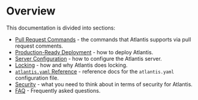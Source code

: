 # Overview

This documentation is divided into sections:
* [Pull Request Commands](pull-request-commands.html) - the commands that Atlantis supports via pull request comments.
* [Production-Ready Deployment](deployment.html) - how to deploy Atlantis.
* [Server Configuration](server-configuration.html) - how to configure the Atlantis server.
* [Locking](locking.html) - how and why Atlantis does locking.
* [`atlantis.yaml` Reference](atlantis-yaml-reference) - reference docs for the `atlantis.yaml` configuration file.
* [Security](security.html) - what you need to think about in terms of security for Atlantis.
* [FAQ](faq.html) - Frequently asked questions.






